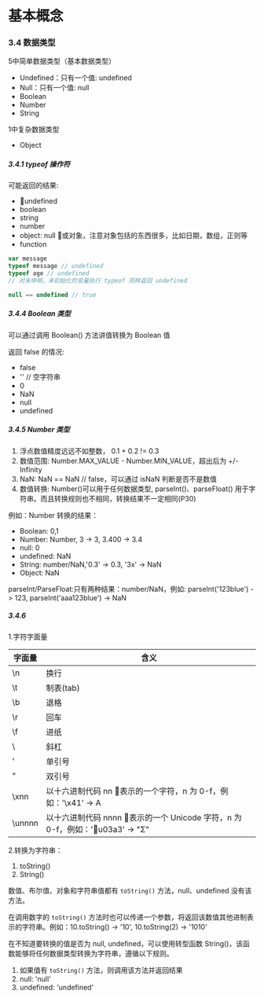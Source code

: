 # 基本概念

### 3.4 数据类型

5中简单数据类型（基本数据类型）
- Undefined：只有一个值: undefined
- Null：只有一个值: null
- Boolean
- Number
- String

1中复杂数据类型
- Object

##### 3.4.1 typeof 操作符

可能返回的结果:
- undefined
- boolean
- string
- number
- object: null 或对象，注意对象包括的东西很多，比如日期，数组，正则等
- function

```js
var message
typeof message // undefined
typeof age // undefined
// 对未申明，未初始化的变量执行 typeof 同样返回 undefined

null == undefined // true
```

##### 3.4.4 Boolean 类型

可以通过调用 Boolean() 方法讲值转换为 Boolean 值

返回 false 的情况:
- false
- '' // 空字符串
- 0
- NaN
- null
- undefined

##### 3.4.5 Number 类型

1. 浮点数值精度远远不如整数， 0.1 + 0.2 != 0.3
2. 数值范围: Number.MAX_VALUE - Number.MIN_VALUE，超出后为 +/- Infinity
3. NaN: NaN == NaN // false，可以通过 isNaN 判断是否不是数值
4. 数值转换: Number()可以用于任何数据类型, parseInt()、parseFloat() 用于字符串。而且转换规则也不相同，转换结果不一定相同(P30)

例如：Number 转换的结果：

- Boolean: 0,1
- Number: Number, 3 -> 3, 3.400 -> 3.4
- null: 0
- undefined: NaN
- String: number/NaN,'0.3' -> 0.3, '3x' -> NaN
- Object: NaN

parseInt/ParseFloat:只有两种结果：number/NaN，例如: parseInt('123blue') -> 123, parseInt('aaa123blue') -> NaN

##### 3.4.6

1.字符字面量

| 字面量 | 含义 |
| --- | --- |
| \n | 换行 |
| \t | 制表(tab) |
| \b | 退格 |
| \r | 回车 |
| \f | 进纸 |
| \\ | 斜杠 |
| \' | 单引号 |
| \" | 双引号 |
| \xnn | 以十六进制代码 nn 表示的一个字符，n 为 0-f，例如：'\x41' -> A |
| \unnnn | 以十六进制代码 nnnn 表示的一个 Unicode 字符，n 为 0-f，例如：'\u03a3' -> "Σ" |

2.转换为字符串：
1. toString()
2. String()

数值、布尔值、对象和字符串值都有 `toString()` 方法，null、undefined 没有该方法。

在调用数字的 `toString()` 方法时也可以传递一个参数，将返回该数值其他进制表示的字符串。例如：10.toString() -> '10', 10.toString(2) -> '1010'

在不知道要转换的值是否为 null, undefined，可以使用转型函数 String()，该函数能够将任何数据类型转换为字符串，遵循以下规则。
1. 如果值有 `toString()` 方法，则调用该方法并返回结果
2. null: 'null'
3. undefined: 'undefined'

